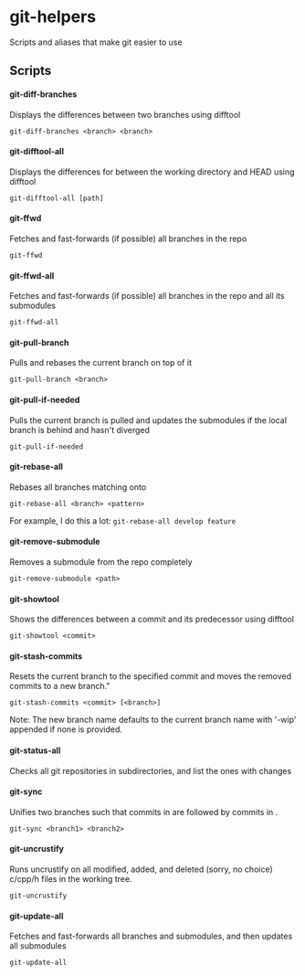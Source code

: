# git-helpers
Scripts and aliases that make git easier to use

## Scripts

#### git-diff-branches
Displays the differences between two branches using difftool

    git-diff-branches <branch> <branch>

#### git-difftool-all
Displays the differences for <path> between the working directory and HEAD using difftool

    git-difftool-all [path]

#### git-ffwd
Fetches and fast-forwards (if possible) all branches in the repo

    git-ffwd

#### git-ffwd-all
Fetches and fast-forwards (if possible) all branches in the repo and all its submodules

    git-ffwd-all

#### git-pull-branch
Pulls <branch> and rebases the current branch on top of it

    git-pull-branch <branch>

#### git-pull-if-needed
Pulls the current branch is pulled and updates the submodules if the local branch is behind and hasn't diverged

    git-pull-if-needed

#### git-rebase-all
Rebases all branches matching <pattern> onto <branch>

    git-rebase-all <branch> <pattern>

For example, I do this a lot: `git-rebase-all develop feature`

#### git-remove-submodule
Removes a submodule from the repo completely

    git-remove-submodule <path>

#### git-showtool
Shows the differences between a commit and its predecessor using difftool

    git-showtool <commit>

#### git-stash-commits
Resets the current branch to the specified commit and moves the removed commits to a new branch."

    git-stash-commits <commit> [<branch>]

Note: The new branch name defaults to the current branch name with '-wip' appended if none is provided.

#### git-status-all
Checks all git repositories in subdirectories, and list the ones with changes

#### git-sync
Unifies two branches such that commits in <branch1> are followed by commits in <branch2>.

    git-sync <branch1> <branch2>

#### git-uncrustify
Runs uncrustify on all modified, added, and deleted (sorry, no choice) c/cpp/h files in the working tree.

    git-uncrustify

#### git-update-all
Fetches and fast-forwards all branches and submodules, and then updates all submodules

    git-update-all
